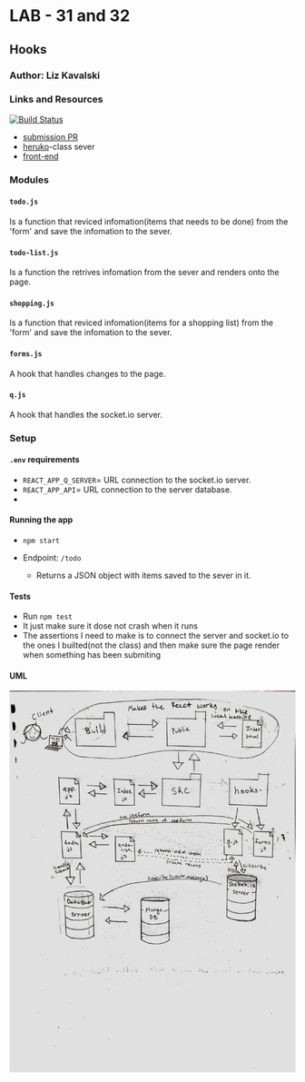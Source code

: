 # LAB - 31 and 32

## Hooks

### Author: Liz Kavalski

### Links and Resources
[![Build Status](https://travis-ci.com/lizkavalski/lab-32-hooks.svg?branch=master)](https://travis-ci.com/lizkavalski/lab-32-hooks)
- [submission PR](https://github.com/lizkavalski/lab-32-hooks/pull/5)
- [heruko](https://api-401n13.herokuapp.com/api/v1/todo)-class sever
- [front-end](https://5d8997e4807961ca6d7212d7--lab-32-hooks.netlify.com/)

### Modules

#### `todo.js`

Is a function that reviced infomation(items that needs to be done) from the 'form' and save the infomation to the sever.

#### `todo-list.js`

Is a function the retrives infomation from the sever and renders onto the page.

#### `shopping.js`

Is a function that reviced infomation(items for a shopping list) from the 'form' and save the infomation to the sever.

#### `forms.js`

A hook that handles changes to the page.

#### `q.js`

A hook that handles the socket.io server.

### Setup

#### `.env` requirements
- `REACT_APP_Q_SERVER`= URL connection to the socket.io server.
- `REACT_APP_API`= URL connection to the server database.
- 

#### Running the app

- `npm start`
- Endpoint: `/todo`

  - Returns a JSON object with items saved to the sever in it.

#### Tests

- Run `npm test`
- It just make sure it dose not crash when it runs
- The assertions I need to make is to connect the server and socket.io to the ones I builted(not the class) and then make sure the page render when something has been submiting

#### UML

![UML lab-32](UMLlab-32.jpg)

